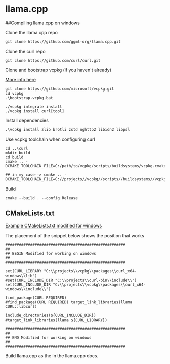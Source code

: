 # llama.cpp

##Compiling llama.cpp on windows

Clone the llama.cpp repo
```
git clone https://github.com/ggml-org/llama.cpp.git
```

Clone the curl repo
```
git clone https://github.com/curl/curl.git
```

Clone and bootstrap vcpkg (if you haven't already)

[More info here](https://curl.se/docs/install.html)
```
git clone https://github.com/microsoft/vcpkg.git
cd vcpkg
.\bootstrap-vcpkg.bat

./vcpkg integrate install
./vcpkg install curl[tool]
```

Install dependencies
```
.\vcpkg install zlib brotli zstd nghttp2 libidn2 libpsl
```

Use vcpkg toolchain when configuring curl
```
cd ..\curl
mkdir build
cd build
cmake .. -DCMAKE_TOOLCHAIN_FILE=C:/path/to/vcpkg/scripts/buildsystems/vcpkg.cmake

## in my case--> cmake .. -DCMAKE_TOOLCHAIN_FILE=C://projects//vcpkg//scripts//buildsystems//vcpkg.cmake
```

Build
```
cmake --build . --config Release
```


## CMakeLists.txt

[Example CMakeLists.txt modified for windows](./CMakeLists.txt)

The placement of the snippet below shows the position that works
```
#####################################################
##
## BEGIN Modified for working on windows
##
#####################################################

set(CURL_LIBRARY "C:\\projects\\vcpkg\\packages\\curl_x64-windows\\lib")
#set(CURL_INCLUDE_DIR "C:\\projects\\curl-bin\\include\\")	
set(CURL_INCLUDE_DIR "C:\\projects\\vcpkg\\packages\\curl_x64-windows\\include\\")	

find_package(CURL REQUIRED)
#find_package(CURL REQUIRED) target_link_libraries(llama CURL::libcurl)

include_directories(${CURL_INCLUDE_DIR})
#target_link_libraries(llama ${CURL_LIBRARY})

#####################################################
##
## END Modified for working on windows
##
#####################################################
```

Build llama.cpp as the in the llama.cpp docs.